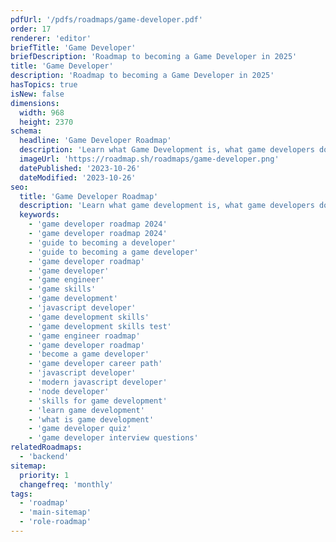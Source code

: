 ```yaml
---
pdfUrl: '/pdfs/roadmaps/game-developer.pdf'
order: 17
renderer: 'editor'
briefTitle: 'Game Developer'
briefDescription: 'Roadmap to becoming a Game Developer in 2025'
title: 'Game Developer'
description: 'Roadmap to becoming a Game Developer in 2025'
hasTopics: true
isNew: false
dimensions:
  width: 968
  height: 2370
schema:
  headline: 'Game Developer Roadmap'
  description: 'Learn what Game Development is, what game developers do and how to become one using our community-driven roadmap.'
  imageUrl: 'https://roadmap.sh/roadmaps/game-developer.png'
  datePublished: '2023-10-26'
  dateModified: '2023-10-26'
seo:
  title: 'Game Developer Roadmap'
  description: 'Learn what game development is, what game developers do and how to become one using our community-driven roadmap.'
  keywords:
    - 'game developer roadmap 2024'
    - 'game developer roadmap 2024'
    - 'guide to becoming a developer'
    - 'guide to becoming a game developer'
    - 'game developer roadmap'
    - 'game developer'
    - 'game engineer'
    - 'game skills'
    - 'game development'
    - 'javascript developer'
    - 'game development skills'
    - 'game development skills test'
    - 'game engineer roadmap'
    - 'game developer roadmap'
    - 'become a game developer'
    - 'game developer career path'
    - 'javascript developer'
    - 'modern javascript developer'
    - 'node developer'
    - 'skills for game development'
    - 'learn game development'
    - 'what is game development'
    - 'game developer quiz'
    - 'game developer interview questions'
relatedRoadmaps:
  - 'backend'
sitemap:
  priority: 1
  changefreq: 'monthly'
tags:
  - 'roadmap'
  - 'main-sitemap'
  - 'role-roadmap'
---
```

